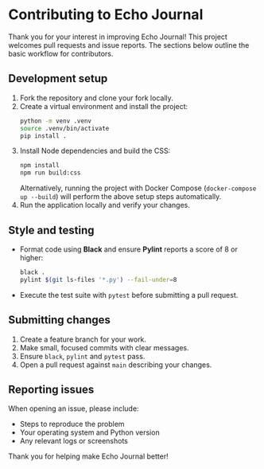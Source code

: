 # Contributing to Echo Journal

Thank you for your interest in improving Echo Journal! This project welcomes pull requests and issue reports. The sections below outline the basic workflow for contributors.

## Development setup

1. Fork the repository and clone your fork locally.
2. Create a virtual environment and install the project:
   ```sh
   python -m venv .venv
   source .venv/bin/activate
   pip install .
   ```
3. Install Node dependencies and build the CSS:
   ```sh
   npm install
   npm run build:css
   ```
   Alternatively, running the project with Docker Compose (`docker-compose up --build`) will perform the above setup steps automatically.
4. Run the application locally and verify your changes.

## Style and testing

- Format code using **Black** and ensure **Pylint** reports a score of 8 or higher:
  ```sh
  black .
  pylint $(git ls-files '*.py') --fail-under=8
  ```
- Execute the test suite with `pytest` before submitting a pull request.

## Submitting changes

1. Create a feature branch for your work.
2. Make small, focused commits with clear messages.
3. Ensure `black`, `pylint` and `pytest` pass.
4. Open a pull request against `main` describing your changes.

## Reporting issues

When opening an issue, please include:

- Steps to reproduce the problem
- Your operating system and Python version
- Any relevant logs or screenshots

Thank you for helping make Echo Journal better!
